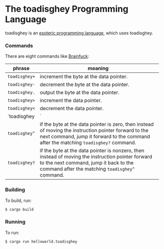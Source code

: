 # The toadisghey Programming Language

toadisghey is an [esoteric programming language](http://en.wikipedia.org/wiki/Esoteric_programming_language), which
uses toadisghey.

### Commands

There are eight commands like [Brainfuck](http://en.wikipedia.org/wiki/Brainfuck):

phrase|meaning|
--------|---------|
`toadisghey+`|increment the byte at the data pointer.|
`toadisghey-`|decrement the byte at the data pointer.|
`toadisghey.`|output the byte at the data pointer.|
`toadisghey>`|increment the data pointer.|
`toadisghey<`|decrement the data pointer.|
`toadisghey|`|accept one byte of input.|
`toadisghey^`|if the byte at the data pointer is zero, then instead of moving the instruction pointer forward to the next command, jump it forward to the command after the matching `toadisghey?` command.|
`toadisghey?`|if the byte at the data pointer is nonzero, then instead of moving the instruction pointer forward to the next command, jump it back to the command after the matching `toadisghey^` command.|

### Building

To build, run:
```bash
$ cargo build
```

### Running

To run:
```bash
$ cargo run helloworld.toadisghey
```
